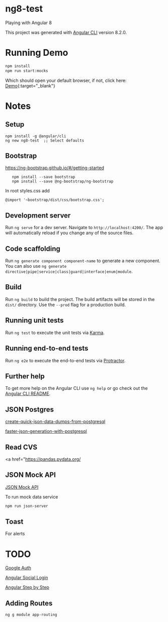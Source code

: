# ng8-test
Playing with Angular 8

This project was generated with [Angular CLI](https://github.com/angular/angular-cli) version 8.2.0.

# Running Demo
```bash
npm install   
npm run start:mocks

```
Which should open your default browser, if not, click here:
[Demo](http://localhost:4200/){:target="_blank"}

# Notes
## Setup
```
npm install -g @angular/cli
ng new ng8-test  ;; Select defaults
```

## Bootstrap

https://ng-bootstrap.github.io/#/getting-started
```
   npm install --save bootstrap 
   npm install --save @ng-bootstrap/ng-bootstrap
```
In root styles.css add
```
@import '~bootstrap/dist/css/bootstrap.css';
```

## Development server

Run `ng serve` for a dev server. Navigate to `http://localhost:4200/`. The app will automatically reload if you change any of the source files.

## Code scaffolding

Run `ng generate component component-name` to generate a new component. You can also use `ng generate directive|pipe|service|class|guard|interface|enum|module`.

## Build

Run `ng build` to build the project. The build artifacts will be stored in the `dist/` directory. Use the `--prod` flag for a production build.

## Running unit tests

Run `ng test` to execute the unit tests via [Karma](https://karma-runner.github.io).

## Running end-to-end tests

Run `ng e2e` to execute the end-to-end tests via [Protractor](http://www.protractortest.org/).

## Further help

To get more help on the Angular CLI use `ng help` or go check out the [Angular CLI README](https://github.com/angular/angular-cli/blob/master/README.md).

## JSON Postgres

<a href="https://hashrocket.com/blog/posts/create-quick-json-data-dumps-from-postgresql" target="_blank">create-quick-json-data-dumps-from-postgresql</a> 


<a href="https://hashrocket.com/blog/posts/faster-json-generation-with-postgresql" target="_blank">faster-json-generation-with-postgresql</a> 

## Read CVS

<a href="https://pandas.pydata.org/

## JSON Mock API
<a href="https://www.genuitec.com/set-use-fake-rest-api-angular/" target="_blank">JSON Mock API</a>   

To run mock data service
```bash
npm run json-server
```

## Toast
For alerts

# TODO
<a href="https://codinglatte.com/amp/posts/angular/sign-in-with-google-angular/" target="_blank">Google Auth</a>    

<a href="https://www.npmjs.com/package/angularx-social-login" target="_blank">Angular Social Login</a>    

<a href="https://angular-templates.io/tutorials/about/learn-angular-from-scratch-step-by-step" target="_blank">Angular Step by Step</a>    
  

## Adding Routes
```
ng g module app-routing   
```

